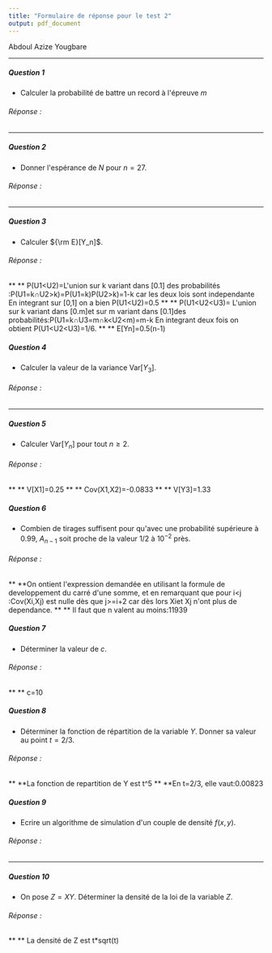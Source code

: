 ```yaml
---
title: "Formulaire de réponse pour le test 2"
output: pdf_document
---
```

Abdoul Azize Yougbare
** **





##### Question 1

* Calculer la probabilité de battre un record à l'épreuve $m$

###### Réponse : 

** **

##### Question 2

* Donner l'espérance de $N$ pour $n = 27$. 

###### Réponse : 

** **

##### Question 3

* Calculer ${\rm E}[Y_n]$.

###### Réponse : 

** ** P(U1<U2)=L'union sur k variant dans [0.1] des probabilités :P(U1=k∩U2>k)=P(U1=k)P(U2>k)=1-k
car les deux lois sont independante 
En integrant sur [0,1] on a bien P(U1<U2)=0.5
** ** P(U1<U2<U3)= L'union sur k variant dans [0.m]et sur m variant dans [0.1]des probabilités:P(U1=k∩U3=m∩k<U2<m)=m-k
 En integrant deux fois on obtient  P(U1<U2<U3)=1/6.
** ** E[Yn]=0.5(n-1)


##### Question 4

* Calculer la valeur de la variance Var$[Y_3]$.

###### Réponse : 

** **

##### Question 5

* Calculer Var$[Y_n]$ pour tout $n \geq 2$.

###### Réponse : 

** ** V[X1]=0.25
** ** Cov(X1,X2)=-0.0833
** ** V[Y3]=1.33


##### Question 6

* Combien de tirages suffisent pour qu'avec une probabilité supérieure à 0.99, $A_{n-1}$ soit proche de la valeur 1/2 à $10^{-2}$ près. 

###### Réponse : 

** **On ontient l'expression demandée en utilisant la formule de developpement du carré d'une somme, et en remarquant que pour i<j :Cov(Xi,Xj) est nulle dès que j>=i+2 car dès lors Xiet Xj n'ont plus de dependance.
** ** Il faut que n valent au moins:11939

##### Question 7

* Déterminer la valeur de $c$.



###### Réponse : 

** ** c=10


##### Question 8

* Déterminer la fonction de répartition de la variable $Y$. Donner sa valeur au point $t = 2/3$. 

###### Réponse : 

** **La fonction de repartition de Y est t^5
** **En t=2/3, elle vaut:0.00823


##### Question 9


* Ecrire un algorithme de simulation d'un couple de densité $f(x,y)$.  

###### Réponse : 

** **

##### Question 10


* On pose $Z =  X Y$. Déterminer la densité de la loi de la variable $Z$.
   
###### Réponse : 


** ** La densité de Z est t*sqrt(t)


